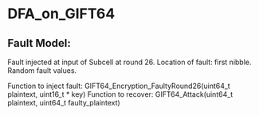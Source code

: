 # DFA_on_GIFT64
## Fault Model:
Fault injected at input of Subcell at round 26. 
Location of fault: first nibble.
Random fault values. 

Function to inject fault: GIFT64_Encryption_FaultyRound26(uint64_t plaintext, uint16_t * key) 
Function to recover: GIFT64_Attack(uint64_t plaintext, uint64_t faulty_plaintext)
